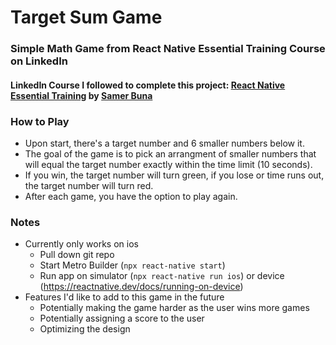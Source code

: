# Target Sum Game
### Simple Math Game from React Native Essential Training Course on LinkedIn 
#### LinkedIn Course I followed to complete this project: [React Native Essential Training](https://www.linkedin.com/learning/react-native-essential-training/) by [Samer Buna](https://www.linkedin.com/learning/instructors/samer-buna?u=85172378)

### How to Play
- Upon start, there's a target number and 6 smaller numbers below it.
- The goal of the game is to pick an arrangment of smaller numbers that will equal the target number exactly within the time limit (10 seconds).
- If you win, the target number will turn green, if you lose or time runs out, the target number will turn red.
- After each game, you have the option to play again.
### Notes
- Currently only works on ios
  - Pull down git repo
  - Start Metro Builder (`npx react-native start`)
  - Run app on simulator (`npx react-native run ios`) or device (https://reactnative.dev/docs/running-on-device)
- Features I'd like to add to this game in the future
  - Potentially making the game harder as the user wins more games
  - Potentially assigning a score to the user
  - Optimizing the design 

